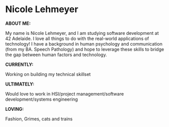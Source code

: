 # Nicole Lehmeyer

**ABOUT ME:**

My name is Nicole Lehmeyer, and I am studying software development at 42 Adelaide.
I love all things to do with the real-world applications of technology!
I have a background in human psychology and communication \(from my BA. Speech Pathology\) and hope to leverage these skills to bridge the gap between human factors and technology.

**CURRENTLY:**

Working on building my technical skillset

**ULTIMATELY:**

Would love to work in HSI/project management/software development/systems engineering

**LOVING:**

Fashion, Grimes, cats and trains

